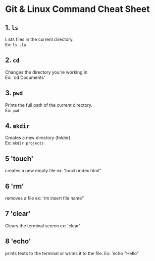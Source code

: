 # Git & Linux Command Cheat Sheet

## 1. `ls`
Lists files in the current directory.  
Ex: `ls -la`
## 2. `cd`
Changes the directory you're working in.  
Ex: `cd Documents'
## 3. `pwd`
Prints the full path of the current directory.  
Ex: `pwd`
## 4. `mkdir`
Creates a new directory (folder).  
Ex: `mkdir projects`
## 5 'touch'
creates a new empty file
ex: 'touch index.html"
## 6 'rm'
removes a file
ex: 'rm insert file name"
## 7 'clear'
Clears the terminal screen
ex: 'clear'
## 8 'echo'
prints texts to the terminal or writes it to the file.
Ex: 'echo "Hello"